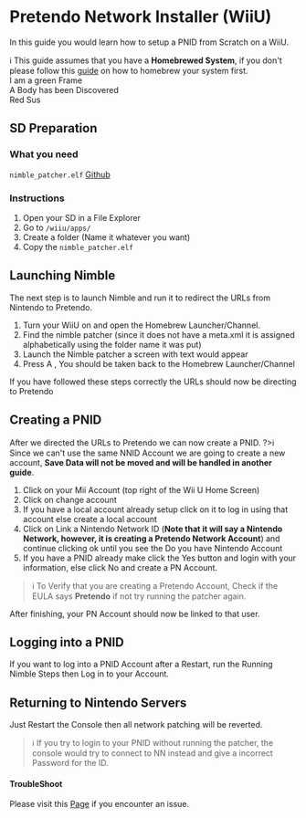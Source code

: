 # Pretendo Network Installer (WiiU)
In this guide you would learn how to setup a PNID from Scratch on a WiiU.


<div class="info-frame">ℹ️ This guide assumes that you have a <b>Homebrewed System</b>, if you don't please follow this <a href="https://wiiu.hacks.guide/#/">guide</a> on how to homebrew your system first.</div>

<div class="info-frame green">I am a green Frame</div>

<div class="info-frame yellow">A Body has been Discovered</div>

<div class="info-frame red">Red Sus</div>


## SD Preparation
### What you need
`nimble_patcher.elf`  [Github](https://github.com/PretendoNetwork/Nimble/releases)

### Instructions

 1. Open your SD in a File Explorer
 2. Go to `/wiiu/apps/`
 3. Create a folder (Name it whatever you want)
 4. Copy the `nimble_patcher.elf`

## Launching Nimble
The next step is to launch Nimble and run it to redirect the URLs from Nintendo to Pretendo.

 1. Turn your WiiU on and open the Homebrew Launcher/Channel.
 2. Find the nimble patcher (since it does not have a meta.xml it is assigned alphabetically using the folder name it was put) 
 3. Launch the Nimble patcher a screen with text would appear 
 4. Press A , You should be taken back to the Homebrew Launcher/Channel 

If you have followed these steps correctly the URLs should now be directing to Pretendo

## Creating a PNID
After we directed the URLs to Pretendo we can now create a PNID.
?>ℹ️ Since we can't use the same NNID Account we are going to create a new account, **Save Data will not be moved and will be handled in another guide**.

 1. Click on your Mii Account (top right of the Wii U Home Screen)
 2. Click on change account
 3. If you have a local account already setup click on it to log in using that account else create a local account
 4. Click on Link a Nintendo Network ID (**Note that it will say a Nintendo Network, however, it is creating a Pretendo Network Account**) and continue clicking ok until you see the Do you have Nintendo Account
 5. If you have a PNID already make click the Yes button and login with your information, else click No and create a PN Account.
 
 >ℹ️ To Verify that you are creating a Pretendo Account, Check if the EULA says **Pretendo** if not try running the patcher again.

After finishing, your PN Account should now be linked to that user.

## Logging into a PNID

If you want to log into a PNID Account after a Restart, run the Running Nimble Steps then Log in to your Account.


## Returning to Nintendo Servers
Just Restart the Console then all network patching will be reverted.

>ℹ️ If you try to login to your PNID without running the patcher, the console would try to connect to NN instead and give a incorrect Password for the ID.

#### TroubleShoot
Please visit this [Page](/docs/troubleshoot-errors) if you encounter an issue.




